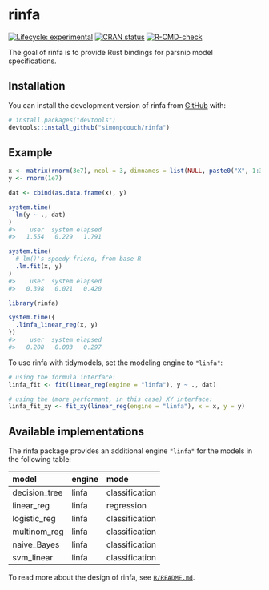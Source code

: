 
<!-- README.md is generated from README.Rmd. Please edit that file -->

# rinfa

<!-- badges: start -->

[![Lifecycle:
experimental](https://img.shields.io/badge/lifecycle-experimental-orange.svg)](https://lifecycle.r-lib.org/articles/stages.html#experimental)
[![CRAN
status](https://www.r-pkg.org/badges/version/rinfa)](https://CRAN.R-project.org/package=rinfa)
[![R-CMD-check](https://github.com/simonpcouch/rinfa/actions/workflows/R-CMD-check.yaml/badge.svg)](https://github.com/simonpcouch/rinfa/actions/workflows/R-CMD-check.yaml)
<!-- badges: end -->

The goal of rinfa is to provide Rust bindings for parsnip model
specifications.

## Installation

You can install the development version of rinfa from
[GitHub](https://github.com/) with:

``` r
# install.packages("devtools")
devtools::install_github("simonpcouch/rinfa")
```

## Example

``` r
x <- matrix(rnorm(3e7), ncol = 3, dimnames = list(NULL, paste0("X", 1:3)))
y <- rnorm(1e7)

dat <- cbind(as.data.frame(x), y)

system.time(
  lm(y ~ ., dat)
)
#>    user  system elapsed 
#>   1.554   0.229   1.791

system.time(
  # lm()'s speedy friend, from base R
  .lm.fit(x, y)
)
#>    user  system elapsed 
#>   0.398   0.021   0.420

library(rinfa)

system.time({
  .linfa_linear_reg(x, y)
})
#>    user  system elapsed 
#>   0.208   0.083   0.297
```

To use rinfa with tidymodels, set the modeling engine to `"linfa"`:

``` r
# using the formula interface:
linfa_fit <- fit(linear_reg(engine = "linfa"), y ~ ., dat)

# using the (more performant, in this case) XY interface:
linfa_fit_xy <- fit_xy(linear_reg(engine = "linfa"), x = x, y = y)
```

## Available implementations

The rinfa package provides an additional engine `"linfa"` for the models
in the following table:

| model         | engine | mode           |
|:--------------|:-------|:---------------|
| decision_tree | linfa  | classification |
| linear_reg    | linfa  | regression     |
| logistic_reg  | linfa  | classification |
| multinom_reg  | linfa  | classification |
| naive_Bayes   | linfa  | classification |
| svm_linear    | linfa  | classification |

To read more about the design of rinfa, see [`R/README.md`](https://github.com/simonpcouch/rinfa/tree/main/R/README.md).
